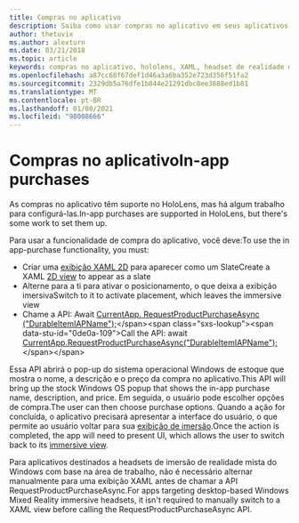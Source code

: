 ```yaml
---
title: Compras no aplicativo
description: Saiba como usar compras no aplicativo em seus aplicativos de realidade misturada com exibições de XAML 2D e pop-up de ações do SO Windows.
author: thetuvix
ms.author: alexturn
ms.date: 03/21/2018
ms.topic: article
keywords: compras no aplicativo, hololens, XAML, headset de realidade misturada, headset de realidade mista do Windows, headset da realidade virtual
ms.openlocfilehash: a87cc68f67def1d46a3a6ba352e723d356f51fa2
ms.sourcegitcommit: 2329db5a76dfe1b844e21291dbc8ee3888ed1b81
ms.translationtype: MT
ms.contentlocale: pt-BR
ms.lasthandoff: 01/08/2021
ms.locfileid: "98008666"
---
```

# <a name="in-app-purchases"></a><span data-ttu-id="0de0a-104">Compras no aplicativo</span><span class="sxs-lookup"><span data-stu-id="0de0a-104">In-app purchases</span></span>

<span data-ttu-id="0de0a-105">As compras no aplicativo têm suporte no HoloLens, mas há algum trabalho para configurá-las.</span><span class="sxs-lookup"><span data-stu-id="0de0a-105">In-app purchases are supported in HoloLens, but there's some work to set them up.</span></span>

<span data-ttu-id="0de0a-106">Para usar a funcionalidade de compra do aplicativo, você deve:</span><span class="sxs-lookup"><span data-stu-id="0de0a-106">To use the in app-purchase functionality, you must:</span></span>
* <span data-ttu-id="0de0a-107">Criar uma [exibição XAML 2D](../design/app-views.md) para aparecer como um Slate</span><span class="sxs-lookup"><span data-stu-id="0de0a-107">Create a XAML [2D view](../design/app-views.md) to appear as a slate</span></span>
* <span data-ttu-id="0de0a-108">Alterne para a ti para ativar o posicionamento, o que deixa a exibição imersiva</span><span class="sxs-lookup"><span data-stu-id="0de0a-108">Switch to it to activate placement, which leaves the immersive view</span></span>
* <span data-ttu-id="0de0a-109">Chame a API: Await [CurrentApp. RequestProductPurchaseAsync ("DurableItemIAPName");](https://docs.microsoft.com/uwp/api/windows.applicationmodel.store.currentapp#Windows_ApplicationModel_Store_CurrentApp_RequestProductPurchaseAsync_System_String_)</span><span class="sxs-lookup"><span data-stu-id="0de0a-109">Call the API: await [CurrentApp.RequestProductPurchaseAsync("DurableItemIAPName");](https://docs.microsoft.com/uwp/api/windows.applicationmodel.store.currentapp#Windows_ApplicationModel_Store_CurrentApp_RequestProductPurchaseAsync_System_String_)</span></span>

<span data-ttu-id="0de0a-110">Essa API abrirá o pop-up do sistema operacional Windows de estoque que mostra o nome, a descrição e o preço da compra no aplicativo.</span><span class="sxs-lookup"><span data-stu-id="0de0a-110">This API will bring up the stock Windows OS popup that shows the in-app purchase name, description, and price.</span></span> <span data-ttu-id="0de0a-111">Em seguida, o usuário pode escolher opções de compra.</span><span class="sxs-lookup"><span data-stu-id="0de0a-111">The user can then choose purchase options.</span></span> <span data-ttu-id="0de0a-112">Quando a ação for concluída, o aplicativo precisará apresentar a interface do usuário, o que permite ao usuário voltar para sua [exibição de imersão](../design/app-views.md).</span><span class="sxs-lookup"><span data-stu-id="0de0a-112">Once the action is completed, the app will need to present UI, which allows the user to switch back to its [immersive view](../design/app-views.md).</span></span>

<span data-ttu-id="0de0a-113">Para aplicativos destinados a headsets de imersão de realidade mista do Windows com base na área de trabalho, não é necessário alternar manualmente para uma exibição XAML antes de chamar a API RequestProductPurchaseAsync.</span><span class="sxs-lookup"><span data-stu-id="0de0a-113">For apps targeting desktop-based Windows Mixed Reality immersive headsets, it isn't required to manually switch to a XAML view before calling the RequestProductPurchaseAsync API.</span></span>

